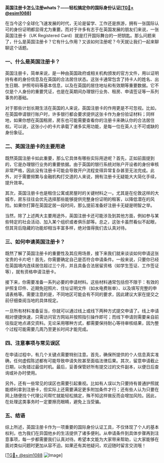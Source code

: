 **英国注册卡怎么注册whats？——轻松搞定你的国际身份认证[[TG💪+ @esim1088](https://t.me/s/esim1088)]**

在当今这个全球化飞速发展的时代，无论是留学、工作还是旅游，拥有一张国际认可的身份证明都显得尤为重要。而对于许多有志于在英国发展的朋友们来说，一张英国注册卡（UK Registered Card）就是打开国际舞台的一把钥匙。那么问题来了，什么是英国注册卡？它有什么作用？又该如何注册呢？今天就让我们一起来聊聊这个话题。

### 一、什么是英国注册卡？

英国注册卡，简单来说，是一种由英国政府或相关机构颁发的官方文件，用以证明持有者的身份信息及在英国的合法居住状态。这张卡通常包含了持卡人的姓名、出生日期、护照号码等基本信息，以及在英国的居住地址和有效期等重要数据。它不仅是个人身份的重要凭证，也是在英期间办理银行业务、租房、申请签证等一系列事务的基础。

对于那些计划长期生活在英国的人来说，英国注册卡的作用更是不可忽视。比如，在英国申请银行账户时，许多银行都会要求提供这张卡作为身份验证材料；同样地，如果你想在英国租房，房东也可能需要查看你的注册卡来确认你的合法居住权。可以说，这张小小的卡片承载了诸多实用功能，是每一位在英人士不可或缺的身份象征。

### 二、英国注册卡的主要用途

既然英国注册卡如此重要，那么它具体有哪些实际用途呢？首先，正如前面提到的，它是办理银行业务的重要依据。由于英国的银行系统对账户开设者的身份审核非常严格，因此没有注册卡可能会导致开户流程变得异常复杂甚至无法完成。此外，对于需要频繁与金融机构打交道的人来说，拥有注册卡无疑能大大简化手续，提升效率。

其次，英国注册卡也是租住公寓或房屋时的关键材料之一。尤其是在伦敦这样的大城市，房东往往会优先选择那些能够提供完整身份证明的租客，以降低潜在的风险。如果你打算在英国定居一段时间，那么提前准备好注册卡无疑是明智之举。

当然，除了上述两大主要用途外，英国注册卡还可能涉及到其他方面，例如参与某些特定的社会活动、加入某个组织或者俱乐部等。总之，这张卡虽然看似不起眼，但其背后隐藏的功能却相当丰富多样，绝对值得我们去认真对待。

### 三、如何申请英国注册卡？

既然了解了英国注册卡的重要性及其应用场景，接下来我们就来谈谈如何申请这张宝贵的卡片吧！首先，你需要确定自己是否符合申请条件。一般来说，只要你已经在英国境内连续居住超过三个月，并且具备合法居留资格（如学生签证、工作签证等），就有资格申请注册卡。

接下来，你需要准备一系列必要的申请材料。这些材料通常包括但不限于：有效的护照复印件、近期免冠照片、住址证明文件（如水电费账单）、以及填写完整的申请表格等。需要注意的是，不同地区可能会有不同的要求，因此建议大家在提交之前仔细查阅当地的具体规定。

一旦所有材料准备妥当，你就可以通过线上或线下两种方式提交申请了。线上申请相对便捷快速，只需访问官方网站并按照指引操作即可；而线下申请则需要亲自前往指定地点递交资料。无论采用哪种方式，都需要保持耐心等待审核结果，因为整个过程可能需要几周乃至更长时间才能完成。

### 四、注意事项与常见误区

在申请过程中，有几个关键点需要特别注意。首先，确保所提供的个人信息真实准确，任何虚假陈述都有可能导致申请失败甚至面临法律后果。其次，留意申请截止日期，以免错过最佳时机。最后，妥善保管好所有提交过的文件副本，以便日后查询或补办时使用。

另外，还有一些常见的误区也需要引起重视。比如有人误以为只要持有普通护照就能顺利拿到注册卡，但实际上还需要满足更多附加条件才行；还有些人认为只要在网上随便找个代理公司帮忙就能轻松搞定，殊不知这样做反而会增加风险。因此，在处理这类事务时一定要擦亮眼睛，避免上当受骗。

### 五、结语

综上所述，英国注册卡作为一项重要的国际身份认证工具，不仅体现了个人的基本权利，也为我们在异国他乡的生活提供了诸多便利。从申请条件到具体步骤再到注意事项，每一步都需要我们认真对待。希望本文能为大家带来帮助，让大家能够在面对类似问题时更加从容不迫。如果还有其他疑问，欢迎随时留言交流哦！

[[TG💪+ @esim1088](https://t.me/s/esim1088) ![Image](https://i.postimg.cc/4NQfJmqS/Snipaste-2025-05-13-00-14-12.png)]